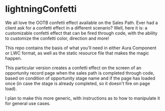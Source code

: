# lightningConfetti
We all love the OOTB confetti effect available on the Sales Path. Ever had a client ask for a confetti effect in a different scenario? Well, here it is: a customizable confetti effect that can be fired through code, with the ability to customize the confetti color, direction and more! 

This repo contains the basis of what you'll need in either Aura Component or LWC format, as well as the static resource file that makes the magic happen. 

This particular version creates a confetti effect on the screen of an opportunity record page when the sales path is completed through code, based on condition of opportunity stage name and if the page has loaded once (in case the stage is already completed, so it doesn't fire on page load).

I plan to make this more generic, with instructions as to how to manipulate it for general use cases. 
